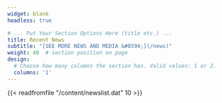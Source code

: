 ```yaml
---
widget: blank
headless: true

# ... Put Your Section Options Here (title etc.) ...
title: Recent News
subtitle: "[SEE MORE NEWS AND MEDIA &#8594;](/news)"
weight: 40  # section position on page
design:
  # Choose how many columns the section has. Valid values: 1 or 2.
  columns: '1'
---
```


{{< readfromfile "/content/newslist.dat" 10 >}} 